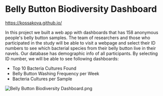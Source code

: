 # Belly Button Biodiversity Dashboard

https://kossakova.github.io/

In this project we built a web app with dashboards that has 158 anonymous people's belly button samples. The team of researchers and those who participated in the study will be able to visit a webpage and select their ID numbers to see which bacterial species from their belly button live in their navels.  Our database has demographic info of all participants. By selecting ID number, we will be able to see following dashboards:

- Top 10 Bacteria Cultures Found 
- Belly Button Washing Frequency per Week
- Bacteria Cultures per Sample

![Belly Button Biodiversity Dashboard.png](https://github.com/kossakova/kossakova.github.io/blob/main/Belly%20Button%20Biodiversity%20Dashboard.png)

